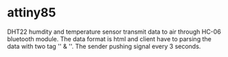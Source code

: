 # attiny85
DHT22 humdity and temperature sensor transmit data to air through HC-06 bluetooth module.
The data format is html and client have to parsing the data with two tag '<hum>' & '<temp>'.
The sender pushing signal every 3 seconds.